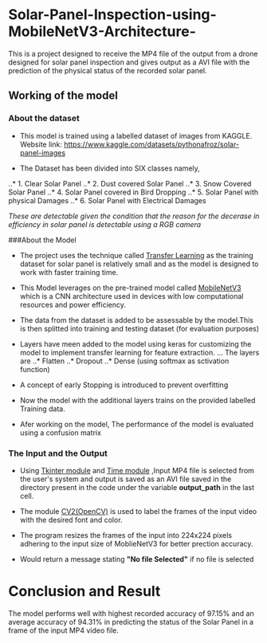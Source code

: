 # Solar-Panel-Inspection-using-MobileNetV3-Architecture-


This is a project designed to receive the MP4 file of the output from a drone designed for solar panel inspection and gives output as a AVI file with the prediction of the physical status of the recorded solar panel.

## Working of the model

### About the dataset

* This model is trained using a labelled dataset of images from KAGGLE. Website link: https://www.kaggle.com/datasets/pythonafroz/solar-panel-images

* The Dataset has been divided into SIX classes namely,

..* 1. Clear Solar Panel
..* 2. Dust covered Solar Panel
..* 3. Snow Covered Solar Panel
..* 4. Solar Panel covered in Bird Dropping
..* 5. Solar Panel with physical Damages
..* 6. Solar Panel with Electrical Damages

*These are detectable given the condition that the reason for the decerase in efficiency in solar panel is detectable using a RGB camera*

###About the Model

* The project uses the technique called [Transfer Learning](https://www.geeksforgeeks.org/ml-introduction-to-transfer-learning/ "GeeksForGeeks") as the training dataset for solar panel is relatively small and as the model is designed to work with faster training time. 

* This Model leverages on the pre-trained model called [MobileNetV3](https://paperswithcode.com/paper/searching-for-mobilenetv3 "Papers with code") which is a CNN architecture used in devices with low computational resources and power efficiency.

* The data from the dataset is added to be assessable by the model.This is then splitted into training and testing dataset (for evaluation purposes)

* Layers have meen added to the model using keras for customizing the model to implement transfer learning for feature extraction.
... The layers are
..* Flatten
..* Dropout
..* Dense (using softmax as sctivation function)
  
* A concept of early Stopping is introduced to prevent overfitting 

* Now the model with the additional layers trains on the provided labelled Training data.

* Afer working on the model, The performance of the model is evaluated using a confusion matrix

### The Input and the Output

* Using [Tkinter module](https://youtu.be/YXPyB4XeYLA?si=gj8uqFV9J-iM83O5 "FreeCodeCamp") and [Time module](https://docs.python.org/3/library/time.html "Python Documentation") ,Input MP4 file is selected from the user's system and output is saved as an AVI file saved in the directory present in the code under the variable **output_path** in the last cell.

* The module [CV2(OpenCV)](https://www.geeksforgeeks.org/opencv-python-tutorial/ "GeeksForGeeks") is used to label the frames of the input video with the desired font and color.

* The program resizes the frames of the input into 224x224 pixels adhering to the input size of MoblieNetV3 for better prection accuracy.

* Would return a message stating **"No file Selected"** if no file is selected

# Conclusion and Result

The model performs well with highest recorded accuracy of 97.15% and an average accuracy of 94.31% in predicting the status of the Solar Panel in a frame of the input MP4 video file.

